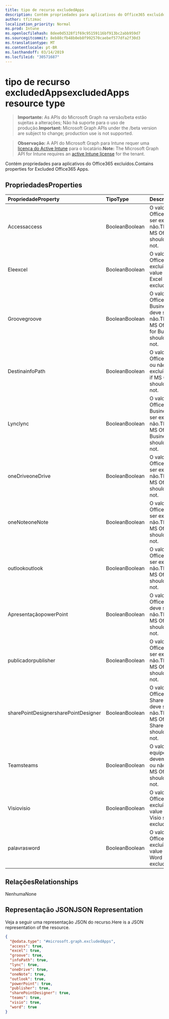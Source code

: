 ```yaml
---
title: tipo de recurso excludedApps
description: Contém propriedades para aplicativos do Office365 excluídos.
author: tfitzmac
localization_priority: Normal
ms.prod: Intune
ms.openlocfilehash: 8dee0d5328f1f69c95159116bf913bc2abb959d7
ms.sourcegitcommit: 8eb88cfb48b0eb8f992570caebef577dfa2f30d3
ms.translationtype: MT
ms.contentlocale: pt-BR
ms.lasthandoff: 03/14/2019
ms.locfileid: "30571687"
---
```

# <a name="excludedapps-resource-type"></a><span data-ttu-id="50087-103">tipo de recurso excludedApps</span><span class="sxs-lookup"><span data-stu-id="50087-103">excludedApps resource type</span></span>

> <span data-ttu-id="50087-104">**Importante:** As APIs do Microsoft Graph na versão/beta estão sujeitas a alterações; Não há suporte para o uso de produção.</span><span class="sxs-lookup"><span data-stu-id="50087-104">**Important:** Microsoft Graph APIs under the /beta version are subject to change; production use is not supported.</span></span>

> <span data-ttu-id="50087-105">**Observação:** A API do Microsoft Graph para Intune requer uma [licença do Active Intune](https://go.microsoft.com/fwlink/?linkid=839381) para o locatário.</span><span class="sxs-lookup"><span data-stu-id="50087-105">**Note:** The Microsoft Graph API for Intune requires an [active Intune license](https://go.microsoft.com/fwlink/?linkid=839381) for the tenant.</span></span>

<span data-ttu-id="50087-106">Contém propriedades para aplicativos do Office365 excluídos.</span><span class="sxs-lookup"><span data-stu-id="50087-106">Contains properties for Excluded Office365 Apps.</span></span>

## <a name="properties"></a><span data-ttu-id="50087-107">Propriedades</span><span class="sxs-lookup"><span data-stu-id="50087-107">Properties</span></span>
|<span data-ttu-id="50087-108">Propriedade</span><span class="sxs-lookup"><span data-stu-id="50087-108">Property</span></span>|<span data-ttu-id="50087-109">Tipo</span><span class="sxs-lookup"><span data-stu-id="50087-109">Type</span></span>|<span data-ttu-id="50087-110">Descrição</span><span class="sxs-lookup"><span data-stu-id="50087-110">Description</span></span>|
|:---|:---|:---|
|<span data-ttu-id="50087-111">Access</span><span class="sxs-lookup"><span data-stu-id="50087-111">access</span></span>|<span data-ttu-id="50087-112">Boolean</span><span class="sxs-lookup"><span data-stu-id="50087-112">Boolean</span></span>|<span data-ttu-id="50087-113">O valor de se o MS Office Access deve ser excluído ou não.</span><span class="sxs-lookup"><span data-stu-id="50087-113">The value for if MS Office Access should be excluded or not.</span></span>|
|<span data-ttu-id="50087-114">Ele</span><span class="sxs-lookup"><span data-stu-id="50087-114">excel</span></span>|<span data-ttu-id="50087-115">Boolean</span><span class="sxs-lookup"><span data-stu-id="50087-115">Boolean</span></span>|<span data-ttu-id="50087-116">O valor de se o MS Office Excel deve ser excluído ou não.</span><span class="sxs-lookup"><span data-stu-id="50087-116">The value for if MS Office Excel should be excluded or not.</span></span>|
|<span data-ttu-id="50087-117">Groove</span><span class="sxs-lookup"><span data-stu-id="50087-117">groove</span></span>|<span data-ttu-id="50087-118">Boolean</span><span class="sxs-lookup"><span data-stu-id="50087-118">Boolean</span></span>|<span data-ttu-id="50087-119">O valor de se o MS Office OneDrive for Business-Groove deve ser excluído ou não.</span><span class="sxs-lookup"><span data-stu-id="50087-119">The value for if MS Office OneDrive for Business - Groove should be excluded or not.</span></span>|
|<span data-ttu-id="50087-120">Destina</span><span class="sxs-lookup"><span data-stu-id="50087-120">infoPath</span></span>|<span data-ttu-id="50087-121">Boolean</span><span class="sxs-lookup"><span data-stu-id="50087-121">Boolean</span></span>|<span data-ttu-id="50087-122">O valor de se o MS Office InfoPath deve ou não ser excluído.</span><span class="sxs-lookup"><span data-stu-id="50087-122">The value for if MS Office InfoPath should be excluded or not.</span></span>|
|<span data-ttu-id="50087-123">Lync</span><span class="sxs-lookup"><span data-stu-id="50087-123">lync</span></span>|<span data-ttu-id="50087-124">Boolean</span><span class="sxs-lookup"><span data-stu-id="50087-124">Boolean</span></span>|<span data-ttu-id="50087-125">O valor de se o MS Office Skype for Business-Lync deve ser excluído ou não.</span><span class="sxs-lookup"><span data-stu-id="50087-125">The value for if MS Office Skype for Business - Lync should be excluded or not.</span></span>|
|<span data-ttu-id="50087-126">oneDrive</span><span class="sxs-lookup"><span data-stu-id="50087-126">oneDrive</span></span>|<span data-ttu-id="50087-127">Boolean</span><span class="sxs-lookup"><span data-stu-id="50087-127">Boolean</span></span>|<span data-ttu-id="50087-128">O valor de se o MS Office OneDrive deve ser excluído ou não.</span><span class="sxs-lookup"><span data-stu-id="50087-128">The value for if MS Office OneDrive should be excluded or not.</span></span>|
|<span data-ttu-id="50087-129">oneNote</span><span class="sxs-lookup"><span data-stu-id="50087-129">oneNote</span></span>|<span data-ttu-id="50087-130">Boolean</span><span class="sxs-lookup"><span data-stu-id="50087-130">Boolean</span></span>|<span data-ttu-id="50087-131">O valor de se o MS Office OneNote deve ser excluído ou não.</span><span class="sxs-lookup"><span data-stu-id="50087-131">The value for if MS Office OneNote should be excluded or not.</span></span>|
|<span data-ttu-id="50087-132">outlook</span><span class="sxs-lookup"><span data-stu-id="50087-132">outlook</span></span>|<span data-ttu-id="50087-133">Boolean</span><span class="sxs-lookup"><span data-stu-id="50087-133">Boolean</span></span>|<span data-ttu-id="50087-134">O valor de se o MS Office Outlook deve ser excluído ou não.</span><span class="sxs-lookup"><span data-stu-id="50087-134">The value for if MS Office Outlook should be excluded or not.</span></span>|
|<span data-ttu-id="50087-135">Apresentação</span><span class="sxs-lookup"><span data-stu-id="50087-135">powerPoint</span></span>|<span data-ttu-id="50087-136">Boolean</span><span class="sxs-lookup"><span data-stu-id="50087-136">Boolean</span></span>|<span data-ttu-id="50087-137">O valor de se o MS Office PowerPoint deve ser excluído ou não.</span><span class="sxs-lookup"><span data-stu-id="50087-137">The value for if MS Office PowerPoint should be excluded or not.</span></span>|
|<span data-ttu-id="50087-138">publicador</span><span class="sxs-lookup"><span data-stu-id="50087-138">publisher</span></span>|<span data-ttu-id="50087-139">Boolean</span><span class="sxs-lookup"><span data-stu-id="50087-139">Boolean</span></span>|<span data-ttu-id="50087-140">O valor de se o MS Office Publisher deve ser excluído ou não.</span><span class="sxs-lookup"><span data-stu-id="50087-140">The value for if MS Office Publisher should be excluded or not.</span></span>|
|<span data-ttu-id="50087-141">sharePointDesigner</span><span class="sxs-lookup"><span data-stu-id="50087-141">sharePointDesigner</span></span>|<span data-ttu-id="50087-142">Boolean</span><span class="sxs-lookup"><span data-stu-id="50087-142">Boolean</span></span>|<span data-ttu-id="50087-143">O valor de se o MS Office SharePointDesigner deve ser excluído ou não.</span><span class="sxs-lookup"><span data-stu-id="50087-143">The value for if MS Office SharePointDesigner should be excluded or not.</span></span>|
|<span data-ttu-id="50087-144">Teams</span><span class="sxs-lookup"><span data-stu-id="50087-144">teams</span></span>|<span data-ttu-id="50087-145">Boolean</span><span class="sxs-lookup"><span data-stu-id="50087-145">Boolean</span></span>|<span data-ttu-id="50087-146">O valor de se as equipes do MS Office devem ser excluídas ou não.</span><span class="sxs-lookup"><span data-stu-id="50087-146">The value for if MS Office Teams should be excluded or not.</span></span>|
|<span data-ttu-id="50087-147">Visio</span><span class="sxs-lookup"><span data-stu-id="50087-147">visio</span></span>|<span data-ttu-id="50087-148">Boolean</span><span class="sxs-lookup"><span data-stu-id="50087-148">Boolean</span></span>|<span data-ttu-id="50087-149">O valor de se o MS Office Visio deve ser excluído ou não.</span><span class="sxs-lookup"><span data-stu-id="50087-149">The value for if MS Office Visio should be excluded or not.</span></span>|
|<span data-ttu-id="50087-150">palavras</span><span class="sxs-lookup"><span data-stu-id="50087-150">word</span></span>|<span data-ttu-id="50087-151">Boolean</span><span class="sxs-lookup"><span data-stu-id="50087-151">Boolean</span></span>|<span data-ttu-id="50087-152">O valor de se o MS Office Word deve ser excluído ou não.</span><span class="sxs-lookup"><span data-stu-id="50087-152">The value for if MS Office Word should be excluded or not.</span></span>|

## <a name="relationships"></a><span data-ttu-id="50087-153">Relações</span><span class="sxs-lookup"><span data-stu-id="50087-153">Relationships</span></span>
<span data-ttu-id="50087-154">Nenhuma</span><span class="sxs-lookup"><span data-stu-id="50087-154">None</span></span>

## <a name="json-representation"></a><span data-ttu-id="50087-155">Representação JSON</span><span class="sxs-lookup"><span data-stu-id="50087-155">JSON Representation</span></span>
<span data-ttu-id="50087-156">Veja a seguir uma representação JSON do recurso.</span><span class="sxs-lookup"><span data-stu-id="50087-156">Here is a JSON representation of the resource.</span></span>
<!-- {
  "blockType": "resource",
  "@odata.type": "microsoft.graph.excludedApps"
}
-->
``` json
{
  "@odata.type": "#microsoft.graph.excludedApps",
  "access": true,
  "excel": true,
  "groove": true,
  "infoPath": true,
  "lync": true,
  "oneDrive": true,
  "oneNote": true,
  "outlook": true,
  "powerPoint": true,
  "publisher": true,
  "sharePointDesigner": true,
  "teams": true,
  "visio": true,
  "word": true
}
```




